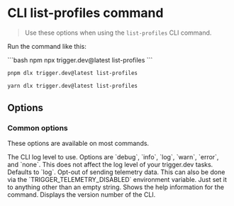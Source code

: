 # CLI list-profiles command

> Use these options when using the `list-profiles` CLI command.

Run the command like this:

<CodeGroup>
  ```bash npm
  npx trigger.dev@latest list-profiles
  ```

  ```bash pnpm
  pnpm dlx trigger.dev@latest list-profiles
  ```

  ```bash yarn
  yarn dlx trigger.dev@latest list-profiles
  ```
</CodeGroup>

## Options

### Common options

These options are available on most commands.

<ParamField body="Log level" type="--log-level | -l">
  The CLI log level to use. Options are `debug`, `info`, `log`, `warn`, `error`, and `none`. This does not affect the log level of your trigger.dev tasks. Defaults to `log`.
</ParamField>

<ParamField body="Skip telemetry" type="--skip-telemetry">
  Opt-out of sending telemetry data. This can also be done via the `TRIGGER_TELEMETRY_DISABLED` environment variable. Just set it to anything other than an empty string.
</ParamField>

<ParamField body="Help" type="--help | -h">
  Shows the help information for the command.
</ParamField>

<ParamField body="Version" type="--version | -v">
  Displays the version number of the CLI.
</ParamField>
